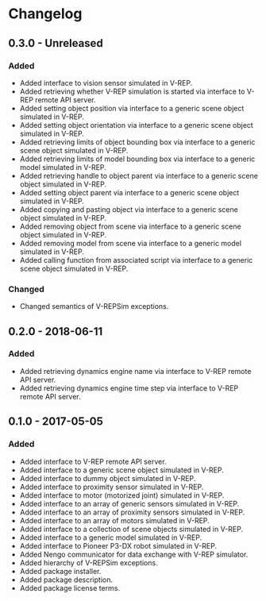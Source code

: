 Changelog
=========

0.3.0 - Unreleased
------------------

### Added

- Added interface to vision sensor simulated in V-REP.
- Added retrieving whether V-REP simulation is started via interface to V-REP
  remote API server.
- Added setting object position via interface to a generic scene object
  simulated in V-REP.
- Added setting object orientation via interface to a generic scene object
  simulated in V-REP.
- Added retrieving limits of object bounding box via interface to a generic
  scene object simulated in V-REP.
- Added retrieving limits of model bounding box via interface to a generic
  model simulated in V-REP.
- Added retrieving handle to object parent via interface to a generic scene
  object simulated in V-REP.
- Added setting object parent via interface to a generic scene object simulated
  in V-REP.
- Added copying and pasting object via interface to a generic scene object
  simulated in V-REP.
- Added removing object from scene via interface to a generic scene object
  simulated in V-REP.
- Added removing model from scene via interface to a generic model simulated in
  V-REP.
- Added calling function from associated script via interface to a generic
  scene object simulated in V-REP.

### Changed

- Changed semantics of V-REPSim exceptions.

0.2.0 - 2018-06-11
------------------

### Added

- Added retrieving dynamics engine name via interface to V-REP remote API
  server.
- Added retrieving dynamics engine time step via interface to V-REP remote API
  server.

0.1.0 - 2017-05-05
------------------

### Added

- Added interface to V-REP remote API server.
- Added interface to a generic scene object simulated in V-REP.
- Added interface to dummy object simulated in V-REP.
- Added interface to proximity sensor simulated in V-REP.
- Added interface to motor (motorized joint) simulated in V-REP.
- Added interface to an array of generic sensors simulated in V-REP.
- Added interface to an array of proximity sensors simulated in V-REP.
- Added interface to an array of motors simulated in V-REP.
- Added interface to a collection of scene objects simulated in V-REP.
- Added interface to a generic model simulated in V-REP.
- Added interface to Pioneer P3-DX robot simulated in V-REP.
- Added Nengo communicator for data exchange with V-REP simulator.
- Added hierarchy of V-REPSim exceptions.
- Added package installer.
- Added package description.
- Added package license terms.
